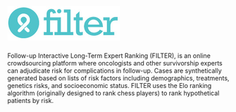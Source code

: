 # ![FILTER](./filterapp/static/filterapp/images/logo2_03.jpg)

Follow-up Interactive Long-Term Expert Ranking (FILTER), is an online crowdsourcing platform where oncologists and other survivorship experts can adjudicate risk for complications in follow-up. Cases are synthetically generated based on lists of risk factors including demographics, treatments, genetics risks, and socioeconomic status. FILTER uses the Elo ranking algorithm (originally designed to rank chess players) to rank hypothetical patients by risk.


 
